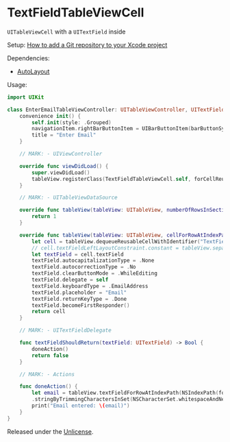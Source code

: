 # TextFieldTableViewCell

`UITableViewCell` with a `UITextField` inside

Setup: [How to add a Git repository to your Xcode project][1]

Dependencies:

* [AutoLayout][2]

Usage:

```swift
import UIKit

class EnterEmailTableViewController: UITableViewController, UITextFieldDelegate {
    convenience init() {
        self.init(style: .Grouped)
        navigationItem.rightBarButtonItem = UIBarButtonItem(barButtonSystemItem: .Done, target: self, action: "doneAction")
        title = "Enter Email"
    }

    // MARK: - UIViewController

    override func viewDidLoad() {
        super.viewDidLoad()
        tableView.registerClass(TextFieldTableViewCell.self, forCellReuseIdentifier: "TextFieldCell")
    }

    // MARK: - UITableViewDataSource

    override func tableView(tableView: UITableView, numberOfRowsInSection section: Int) -> Int {
        return 1
    }

    override func tableView(tableView: UITableView, cellForRowAtIndexPath indexPath: NSIndexPath) -> UITableViewCell {
        let cell = tableView.dequeueReusableCellWithIdentifier("TextFieldCell", forIndexPath: indexPath) as! TextFieldTableViewCell
        // cell.textFieldLeftLayoutConstraint.constant = tableView.separatorInset.left + 10 // custom layout
        let textField = cell.textField
        textField.autocapitalizationType = .None
        textField.autocorrectionType = .No
        textField.clearButtonMode = .WhileEditing
        textField.delegate = self
        textField.keyboardType = .EmailAddress
        textField.placeholder = "Email"
        textField.returnKeyType = .Done
        textField.becomeFirstResponder()
        return cell
    }

    // MARK: - UITextFieldDelegate

    func textFieldShouldReturn(textField: UITextField) -> Bool {
        doneAction()
        return false
    }

    // MARK: - Actions

    func doneAction() {
        let email = tableView.textFieldForRowAtIndexPath(NSIndexPath(forRow: 0, inSection: 0))!.text!
        .stringByTrimmingCharactersInSet(NSCharacterSet.whitespaceAndNewlineCharacterSet())
        print("Email entered: \(email)")
    }
}
```

Released under the [Unlicense][2].


  [1]: https://github.com/acani/Libraries
  [2]: https://github.com/acani/AutoLayout
  [3]: http://unlicense.org
